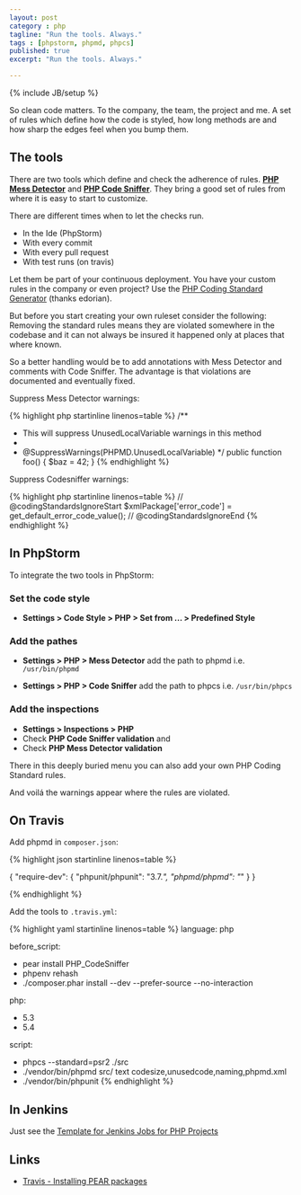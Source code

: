 ```yaml
---
layout: post
category : php
tagline: "Run the tools. Always."
tags : [phpstorm, phpmd, phpcs]
published: true
excerpt: "Run the tools. Always."

---
```

{% include JB/setup %}

So clean code matters. To the company, the team, the project and me. A set of rules which define how the code is styled, how long methods are and how sharp the edges feel when you bump them.

## The tools

There are two tools which define and check the adherence of rules. **[PHP Mess Detector](http://phpmd.org/)** and **[PHP Code Sniffer](http://pear.php.net/manual/en/package.php.php-codesniffer.advanced-usage.php)**. They bring a good set of rules from where it is easy to start to customize.

There are different times when to let the checks run.

* In the Ide (PhpStorm)
* With every commit
* With every pull request
* With test runs (on travis)

Let them be part of your continuous deployment. You have your custom rules in the company or even project? Use the [PHP Coding Standard Generator](http://edorian.github.io/php-coding-standard-generator/#phpmd) (thanks edorian).

But before you start creating your own ruleset consider the following: Removing the standard rules means they are violated somewhere in the codebase and it can not always be insured it happened only at places that where known.

So a better handling would be to add annotations with Mess Detector and comments with Code Sniffer. The advantage is that violations are documented and eventually fixed.

Suppress Mess Detector warnings:

{% highlight php startinline linenos=table %}
/**
 * This will suppress UnusedLocalVariable warnings in this method
 *
 * @SuppressWarnings(PHPMD.UnusedLocalVariable)
 */
public function foo() {
    $baz = 42;
}
{% endhighlight %}

Suppress Codesniffer warnings:

{% highlight php startinline linenos=table %}
// @codingStandardsIgnoreStart
$xmlPackage['error_code'] = get_default_error_code_value();
// @codingStandardsIgnoreEnd
{% endhighlight %}

## In PhpStorm

To integrate the two tools in PhpStorm:

### Set the code style

* **Settings > Code Style > PHP > Set from ... > Predefined Style**


### Add the pathes

* **Settings > PHP > Mess Detector** add the path to phpmd i.e. `/usr/bin/phpmd`

* **Settings > PHP > Code Sniffer** add the path to phpcs i.e. `/usr/bin/phpcs`

### Add the inspections

* **Settings > Inspections > PHP**
* Check **PHP Code Sniffer validation** and
* Check **PHP Mess Detector validation**

There in this deeply buried menu you can also add your own PHP Coding Standard rules.

And voilá the warnings appear where the rules are violated.

## On Travis

Add phpmd in `composer.json`:

{% highlight json startinline linenos=table %}

{
  "require-dev": {
    "phpunit/phpunit": "3.7.*",
    "phpmd/phpmd": "*"
  }
}

{% endhighlight %}

Add the tools to `.travis.yml`:

{% highlight yaml startinline linenos=table %}
language: php

before_script:
  - pear install PHP_CodeSniffer
  - phpenv rehash
  - ./composer.phar install --dev --prefer-source --no-interaction

php:
  - 5.3
  - 5.4

script:
  - phpcs --standard=psr2 ./src
  - ./vendor/bin/phpmd src/ text codesize,unusedcode,naming,phpmd.xml
  - ./vendor/bin/phpunit
{% endhighlight %}

## In Jenkins

Just see the [Template for Jenkins Jobs for PHP Projects](http://jenkins-php.org/)

## Links

* [Travis - Installing PEAR packages](http://about.travis-ci.org/docs/user/languages/php/#Installing-PEAR-packages)


